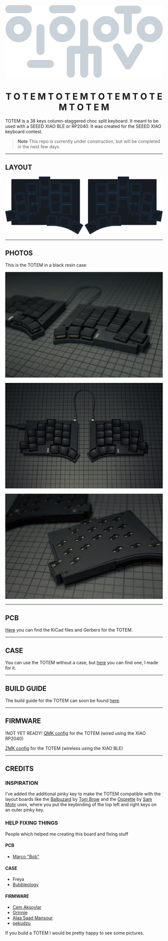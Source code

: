 <picture>
  <source media="(prefers-color-scheme: dark)" srcset="/docs/images/TOTEM_logo_dark.svg">
  <source media="(prefers-color-scheme: light)" srcset="/docs/images/TOTEM_logo_bright.svg">
  <img alt="TOTEM logo" src="/docs/images/TOTEM_logo_dark.svg">
</picture>

<h1 align="center">T O T E M   T O T E M   T O T E M   T O T E M   T O T E M</h1>

TOTEM is a 38 keys column-staggered choc split keyboard. It meant to be used with a SEEED XIAO BLE or RP2040.
It was created for the SEEED XIAO keyboard contest.


> **Note**
> This repo is currently under construction, but will be completed in the next few days

***

## LAYOUT

![TOTEM layout](/docs/images/TOTEM_layout.svg)

***

## PHOTOS

This is the TOTEM in a black resin case

![TOTEM black resin](/docs/images/TOTEM_black_perspective.jpg)

![TOTEM black resin](/docs/images/TOTEM_black_top.jpg)

![TOTEM black resin](/docs/images/TOTEM_black_bottom.jpg)

***

## PCB

[Here](/PCB/) you can find the KiCad files and Gerbers for the TOTEM.

***

## CASE

You can use the TOTEM without a case, but [here](/case/) you can find one, I made for it.

***

## BUILD GUIDE
  
The build guide for the TOTEM can soon be found [here](/docs/buildguide.md).

***

## FIRMWARE

!NOT YET READY! [QMK config](https://github.com/GEIGEIGEIST/qmk-config-totem) for the TOTEM (wired using the XIAO RP2040) 

[ZMK config](https://github.com/GEIGEIGEIST/zmk-config-totem) for the TOTEM (wireless using the XIAO BLE)

***

## CREDITS

### INSPIRATION

I've added the additional pinky key to make the TOTEM compatible with the layout boards like the [Balbuzard](https://github.com/brow/balbuzard) by [Tom Brow](https://github.com/brow) and the [Osprette](https://github.com/smores56/osprette) by [Sam Mohr](https://github.com/smores56) uses, where you put the keybinding of the top left and right keys on an outer pinky key.

### HELP FIXING THINGS

People which helped me creating this board and fixing stuff

#### PCB
- [Marco "Bob"](https://github.com/GroooveBob)

#### CASE
- Freya
- [Bubbleology](https://github.com/bubbleology)

#### FIRMWARE
- [Cem Aksoylar](https://github.com/caksoylar)
- [Grinnie](https://github.com/grinnie)
- [Alaa Saad Mansour](https://github.com/AlaaSaadAbdo)
- [pekudzu](https://github.com/pekudzu)


If you build a TOTEM I would be pretty happy to see some pictures.

